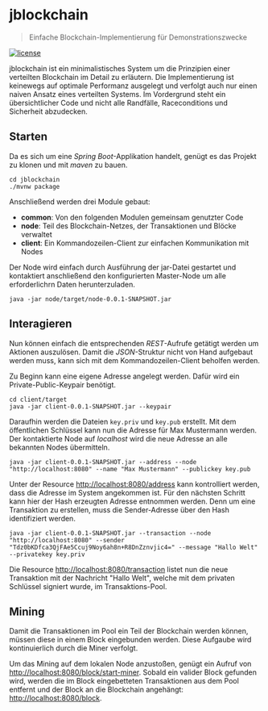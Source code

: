 # jblockchain
> Einfache Blockchain-Implementierung für Demonstrationszwecke

[![license](https://img.shields.io/badge/license-ASF2-blue.svg)](https://github.com/neozo-software/jblockchain/blob/master/LICENSE)

jblockchain ist ein minimalistisches System um die Prinzipien einer verteilten Blockchain im Detail zu erläutern. Die Implementierung ist keinewegs auf optimale Performanz ausgelegt und verfolgt auch nur einen naiven Ansatz eines verteilten Systems. Im Vordergrund steht ein übersichtlicher Code und nicht alle Randfälle, Raceconditions und Sicherheit abzudecken.

## Starten
Da es sich um eine _Spring Boot_-Applikation handelt, genügt es das Projekt zu klonen und mit _maven_ zu bauen.

```shell
cd jblockchain
./mvnw package
```
Anschließend werden drei Module gebaut:
* __common__: Von den folgenden Modulen gemeinsam genutzter Code
* __node__: Teil des Blockchain-Netzes, der Transaktionen und Blöcke verwaltet
* __client__: Ein Kommandozeilen-Client zur einfachen Kommunikation mit Nodes

Der Node wird einfach durch Ausführung der jar-Datei gestartet und kontaktiert anschließend den konfigurierten Master-Node um alle erforderlichrn Daten herunterzuladen.
```shell
java -jar node/target/node-0.0.1-SNAPSHOT.jar
```

## Interagieren
Nun können einfach die entsprechenden _REST_-Aufrufe getätigt werden um Aktionen auszulösen. Damit die _JSON_-Struktur nicht von Hand aufgebaut werden muss, kann sich mit dem Kommandozeilen-Client beholfen werden.

Zu Beginn kann eine eigene Adresse angelegt werden. Dafür wird ein Private-Public-Keypair benötigt.

```shell
cd client/target
java -jar client-0.0.1-SNAPSHOT.jar --keypair
```
Daraufhin werden die Dateien `key.priv` und `key.pub` erstellt.
Mit dem öffentlichen Schlüssel kann nun die Adresse für Max Mustermann werden. Der kontaktierte Node auf _localhost_ wird die neue Adresse an alle bekannten Nodes übermitteln.

```shell
java -jar client-0.0.1-SNAPSHOT.jar --address --node "http://localhost:8080" --name "Max Mustermann" --publickey key.pub
```

Unter der Resource <http://localhost:8080/address> kann kontrolliert werden, dass die Adresse im System angekommen ist. Für den nächsten Schritt kann hier der Hash erzeugten Adresse entnommen werden. Denn um eine Transaktion zu erstellen, muss die Sender-Adresse über den Hash identifiziert werden.

```shell
java -jar client-0.0.1-SNAPSHOT.jar --transaction --node "http://localhost:8080" --sender "Tdz0bKDfca3QjFAe5Ccuj9Noy6ah8n+R8DnZznvjic4=" --message "Hallo Welt" --privatekey key.priv 
```

Die Resource <http://localhost:8080/transaction> listet nun die neue Transaktion mit der Nachricht "Hallo Welt", welche mit dem privaten Schlüssel signiert wurde, im Transaktions-Pool.

## Mining
Damit die Transaktionen im Pool ein Teil der Blockchain werden können, müssen diese in einem Block eingebunden werden. Diese Aufgaube wird kontinuierlich durch die Miner verfolgt.

Um das Mining auf dem lokalen Node anzustoßen, genügt ein Aufruf von <http://localhost:8080/block/start-miner>. Sobald ein valider Block gefunden wird, werden die im Block eingebetteten Transaktionen aus dem Pool entfernt und der Block an die Blockchain angehängt: <http://localhost:8080/block>.

